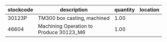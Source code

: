 |stockcode|description|quantity|location|
|---------|-----------|--------|--------|
|30123P|TM300 box casting, machined|1.00||
|46604|Machining Operation to Produce 30123_M6|1.00||
